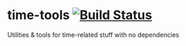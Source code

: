 # time-tools [![Build Status](https://travis-ci.org/arutkowski00/time-tools.svg?branch=master)](https://travis-ci.org/arutkowski00/time-tools)
Utilities &amp; tools for time-related stuff with no dependencies
